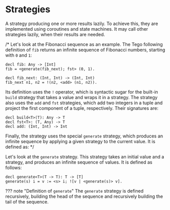 # Strategies
A strategy producing one or more results lazily. To achieve this, they are implemented using coroutines and state machines.
It may call other strategies lazily, when their results are needed.

/*
Let's look at the Fibonacci sequence as an example. The Tego following definition of `fib` returns an infinite sequence of Fibonacci numbers,
starting with `0` and `1`:

```
decl fib: Any -> [Int]
fib = <generate(fib_next); fst> (0, 1).

decl fib_next: (Int, Int) -> (Int, Int)
fib_next n1, n2 = !(n2, <add> (n1, n2)).
```

Its definition uses the `!` operator, which is syntactic sugar for the built-in `build` strategy that takes a value and wraps it in a strategy.
The strategy also uses the `add` and `fst` strategies, which add two integers in a tuple and project the first component of a tuple, respectively.
Their signatures are:

```
decl build<T>(T): Any -> T
decl fst<T>: (T, Any) -> T
decl add: (Int, Int) -> Int
```

Finally, the strategy uses the special `generate` strategy, which produces an infinite sequence by applying a given strategy to the current value.
It is defined as:
*/

Let's look at the `generate` strategy. This strategy takes an initial value and a strategy, and produces an infinite sequence of values.
It is defined as follows:

```
decl generate<T>(T -> T): T -> [T]
generate(s) i = v := <s> i; ![v | <generate(s)> v].
```

??? note "Definition of `generate`"
    The `generate` strategy is defined recursively, building the head of the sequence and recursively building the tail of the sequence.







